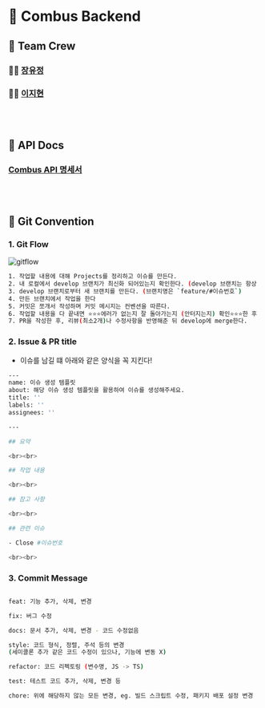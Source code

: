 # 🚌 Combus Backend
## 🚏 Team Crew 
### 🧑‍💻 [장유정](https://github.com/JangYouJung)
### 🧑‍💻 [이지현](https://github.com/JIHYUN2EE)
<br></br>

## 📑 API Docs
### [Combus API 명세서](https://cypress-overcoat-478.notion.site/API-31e4dbe46bc748e78e9d78c9ebf46f78?pvs=4)
<br></br>

## 🚏 Git Convention
### 1. Git Flow
![gitflow](https://github.com/GDSC-COMBUS/Combus-Backend/assets/80906691/4828d2ee-b192-4eca-96b4-96204698edcf)

```bash
1. 작업할 내용에 대해 Projects를 정리하고 이슈를 만든다.
2. 내 로컬에서 develop 브랜치가 최신화 되어있는지 확인한다. (develop 브랜치는 항상 pull을 받아 최신화를 시키자)
3. develop 브랜치로부터 새 브랜치를 만든다. (브랜치명은 `feature/#이슈번호`)
4. 만든 브랜치에서 작업을 한다
5. 커밋은 쪼개서 작성하며 커밋 메시지는 컨벤션을 따른다.
6. 작업할 내용을 다 끝내면 ⭐️⭐️⭐️에러가 없는지 잘 돌아가는지 (안터지는지) 확인⭐️⭐️⭐️한 후 push한다.
7. PR을 작성한 후, 리뷰(최소2개)나 수정사항을 반영해준 뒤 develop에 merge한다.
```

### 2. Issue & PR title

- 이슈를 남길 떄 아래와 같은 양식을 꼭 지킨다!

```bash
---
name: 이슈 생성 템플릿
about: 해당 이슈 생성 템플릿을 활용하여 이슈를 생성해주세요.
title: ''
labels: ''
assignees: ''

---

## 요약

<br><br>

## 작업 내용

<br><br>

## 참고 사항

<br><br>

## 관련 이슈

- Close #이슈번호

<br><br>


```

### 3. Commit Message

```bash

feat: 기능 추가, 삭제, 변경

fix: 버그 수정

docs: 문서 추가, 삭제, 변경 - 코드 수정없음

style: 코드 형식, 정렬, 주석 등의 변경
(세미콜론 추가 같은 코드 수정이 있으나, 기능에 변동 X)

refactor: 코드 리펙토링 (변수명, JS -> TS)

test: 테스트 코드 추가, 삭제, 변경 등

chore: 위에 해당하지 않는 모든 변경, eg. 빌드 스크립트 수정, 패키지 배포 설정 변경
```

<br>
